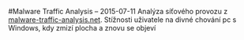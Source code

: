 #Malware Traffic Analysis – 2015-07-11
Analýza síťového provozu z [malware-traffic-analysis.net](https://www.malware-traffic-analysis.net/2015/07/11/index.html).
Stížnosti uživatele na divné chování pc s Windows, kdy zmizí plocha a znovu se objeví 
